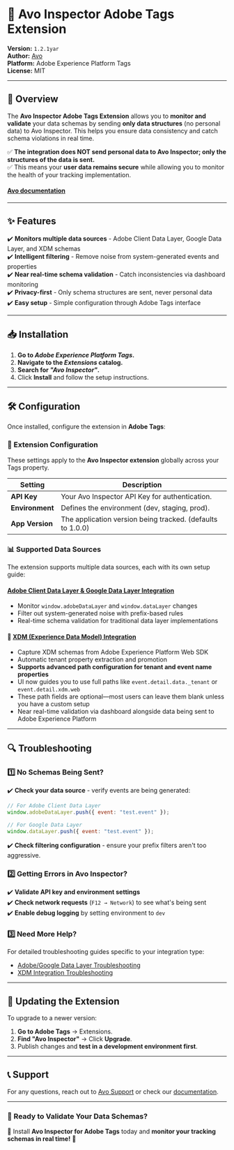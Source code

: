 # 📌 Avo Inspector Adobe Tags Extension

**Version:** `1.2.1yar`  
**Author:** [Avo](https://www.avo.app)  
**Platform:** Adobe Experience Platform Tags  
**License:** MIT

---

## 🚀 Overview

The **Avo Inspector Adobe Tags Extension** allows you to **monitor and validate** your data schemas by sending **only data structures** (no personal data) to Avo Inspector. This helps you ensure data consistency and catch schema violations in real time.

✅ **The integration does NOT send personal data to Avo Inspector; only the structures of the data is sent.**  
✅ This means your **user data remains secure** while allowing you to monitor the health of your tracking implementation.

#### [Avo documentation](https://www.avo.app/docs/inspector/connect-inspector-to-adobe-tag-extension)

---

## ✨ Features

✔️ **Monitors multiple data sources** - Adobe Client Data Layer, Google Data Layer, and XDM schemas  
✔️ **Intelligent filtering** - Remove noise from system-generated events and properties  
✔️ **Near real-time schema validation** - Catch inconsistencies via dashboard monitoring  
✔️ **Privacy-first** - Only schema structures are sent, never personal data  
✔️ **Easy setup** - Simple configuration through Adobe Tags interface

---

## 📥 Installation

1. **Go to _Adobe Experience Platform Tags_.**
2. **Navigate to the _Extensions_ catalog.**
3. **Search for _"Avo Inspector"_.**
4. Click **Install** and follow the setup instructions.

---

## 🛠 Configuration

Once installed, configure the extension in **Adobe Tags**:

### 🔧 Extension Configuration

These settings apply to the **Avo Inspector extension** globally across your Tags property.

| Setting         | Description                                                |
| --------------- | ---------------------------------------------------------- |
| **API Key**     | Your Avo Inspector API Key for authentication.             |
| **Environment** | Defines the environment (dev, staging, prod).              |
| **App Version** | The application version being tracked. (defaults to 1.0.0) |

### 📊 Supported Data Sources

The extension supports multiple data sources, each with its own setup guide:

#### [Adobe Client Data Layer & Google Data Layer Integration](docs/Capture-AdobeDataLayer.md)

- Monitor `window.adobeDataLayer` and `window.dataLayer` changes
- Filter out system-generated noise with prefix-based rules
- Real-time schema validation for traditional data layer implementations

#### 🎯 [XDM (Experience Data Model) Integration](docs/Capture-XDM.md)

- Capture XDM schemas from Adobe Experience Platform Web SDK
- Automatic tenant property extraction and promotion
- **Supports advanced path configuration for tenant and event name properties**
- UI now guides you to use full paths like `event.detail.data._tenant` or `event.detail.xdm.web`
- These path fields are optional—most users can leave them blank unless you have a custom setup
- Near real-time validation via dashboard alongside data being sent to Adobe Experience Platform

---

## 🔍 Troubleshooting

### 1️⃣ No Schemas Being Sent?

✔️ **Check your data source** - verify events are being generated:

```js
// For Adobe Client Data Layer
window.adobeDataLayer.push({ event: "test.event" });

// For Google Data Layer
window.dataLayer.push({ event: "test.event" });
```

✔️ **Check filtering configuration** - ensure your prefix filters aren't too aggressive.

### 2️⃣ Getting Errors in Avo Inspector?

✔️ **Validate API key and environment settings**  
✔️ **Check network requests** (`F12 → Network`) to see what's being sent  
✔️ **Enable debug logging** by setting environment to `dev`

### 3️⃣ Need More Help?

For detailed troubleshooting guides specific to your integration type:

- [Adobe/Google Data Layer Troubleshooting](docs/Capture-AdobeDataLayer.md#data-layer-specific-troubleshooting)
- [XDM Integration Troubleshooting](docs/Capture-XDM.md#xdm-specific-troubleshooting)

---

## 🚀 Updating the Extension

To upgrade to a newer version:

1. **Go to Adobe Tags** → Extensions.
2. **Find "Avo Inspector"** → Click **Upgrade**.
3. Publish changes and **test in a development environment first**.

---

## 📞 Support

For any questions, reach out to [Avo Support](https://www.avo.app) or check our [documentation](https://github.com/avohq/adobe-inspector#readme).

---

### 📢 Ready to Validate Your Data Schemas?

🔹 Install **Avo Inspector for Adobe Tags** today and **monitor your tracking schemas in real time!** 🚀
